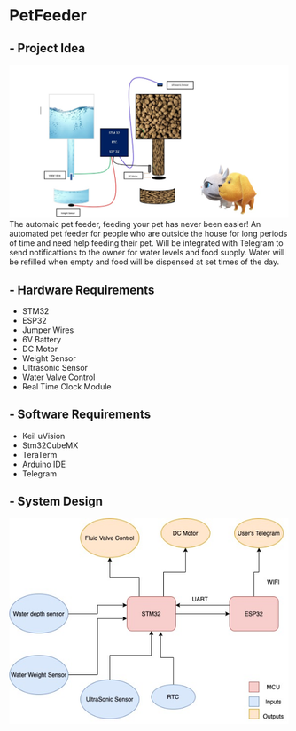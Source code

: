 # PetFeeder
## - Project Idea
![alt text](https://raw.githubusercontent.com/marwanH1998/PetFeeder/main/pictures/WhatsApp%20Image%202021-11-17%20at%206.51.38%20PM.jpeg)
The automaic pet feeder, feeding your pet has never been easier!
An automated pet feeder for people who are outside the house for long periods of time and need help feeding their pet.
Will be integrated with Telegram to send notificattions to the owner for water levels and food supply.
Water will be refilled when empty and food will be dispensed at set times of the day.
## - Hardware Requirements
- STM32
- ESP32
- Jumper Wires
- 6V Battery
- DC Motor
- Weight Sensor
- Ultrasonic Sensor
- Water Valve Control
- Real Time Clock Module

## - Software Requirements

- Keil uVision
- Stm32CubeMX
- TeraTerm
- Arduino IDE
- Telegram

## - System Design
![alt text](https://raw.githubusercontent.com/marwanH1998/PetFeeder/main/pictures/Untitled%20Diagram.jpg)
